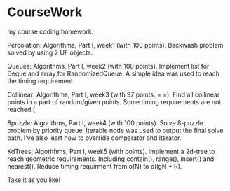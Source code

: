 # CourseWork

my course coding homework.

Percolation: Algorithms, Part I, week1 (with 100 points). Backwash problem solved by using 2 UF objects.

Queues: Algorithms, Part I, week2 (with 100 points). Implement list for Deque and array for RandomizedQueue. A simple idea was used to reach the timing requirement.

Collinear: Algorithms, Part I, week3 (with 97 points. = =). Find all collinear points in a part of random/given points. Some timing requirements are not reached:(

8puzzle: Algorithms, Part I, week4 (with 100 points). Solve 8-puzzle problem by priority queue. Iterable node was used to output the final solve path. I've also leart how to override comparator and iterator.

KdTrees: Algorithms, Part I, week5 (with points). Implement a 2d-tree to reach geometric requirements. Including contain(), range(), insert() and nearest(). Reduce timing requirment from o(N) to o(lgN + R).

Take it as you like!
